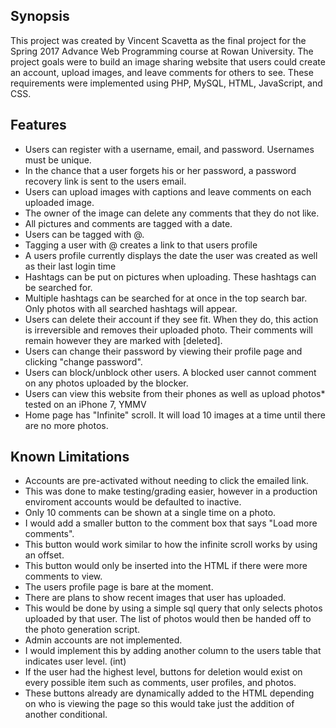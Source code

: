 ## Synopsis

This project was created by Vincent Scavetta as the final project for the
Spring 2017 Advance Web Programming course at Rowan University. The project goals
were to build an image sharing website that users could create an account, upload
images, and leave comments for others to see. These requirements were implemented
using PHP, MySQL, HTML, JavaScript, and CSS.

## Features
- Users can register with a username, email, and password. Usernames must be unique.
- In the chance that a user forgets his or her password, a password recovery link is sent to the users email.
- Users can upload images with captions and leave comments on each uploaded image.
- The owner of the image can delete any comments that they do not like.
- All pictures and comments are tagged with a date.
- Users can be tagged with @.
- Tagging a user with @ creates a link to that users profile
- A users profile currently displays the date the user was created as well as their last login time
- Hashtags can be put on pictures when uploading. These hashtags can be searched for.
- Multiple hashtags can be searched for at once in the top search bar. Only photos with all searched hashtags will appear.
- Users can delete their account if they see fit. When they do, this action is irreversible and removes their uploaded photo. Their comments will remain however they are marked with [deleted].
- Users can change their password by viewing their profile page and clicking "change password".
- Users can block/unblock other users. A blocked user cannot comment on any photos uploaded by the blocker.
- Users can view this website from their phones as well as upload photos* tested on an iPhone 7, YMMV
- Home page has "Infinite" scroll. It will load 10 images at a time until there are no more photos.

## Known Limitations

- Accounts are pre-activated without needing to click the emailed link.
 - This was done to make testing/grading easier, however in a production enviroment accounts would be defaulted to inactive.
- Only 10 comments can be shown at a single time on a photo.
 - I would add a smaller button to the comment box that says "Load more comments".
 - This button would work similar to how the infinite scroll works by using an offset.
 - This button would only be inserted into the HTML if there were more comments to view.
- The users profile page is bare at the moment.
 - There are plans to show recent images that user has uploaded.
 - This would be done by using a simple sql query that only selects photos uploaded by that user. The list of photos would then be handed off to the photo generation script.
- Admin accounts are not implemented.
 - I would implement this by adding another column to the users table that indicates user level. (int)
 - If the user had the highest level, buttons for deletion would exist on every possible item such as comments, user profiles, and photos.
 - These buttons already are dynamically added to the HTML depending on who is viewing the page so this would take just the addition of another conditional.